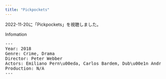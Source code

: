 ```yaml
---
title: "Pickpockets"
---
```

2022-11-20に「Pickpockets」を視聴しました。

Infomation
<pre>
---
Year: 2018
Genre: Crime, Drama
Director: Peter Webber
Actors: Emiliano Pern\u00eda, Carlos Bardem, Dub\u00e1n Andr\u00e9s Prado
Production: N/A
---
</pre>